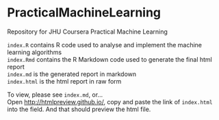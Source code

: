 # PracticalMachineLearning
Repository for JHU Coursera Practical Machine Learning  
  
  
`index.R` contains R code used to analyse and implement the machine learning algorithms  
`index.Rmd` contains the R Markdown code used to generate the final html report  
`index.md` is the generated report in markdown  
`index.html` is the html report in raw form  
  
To view, please see `index.md`, or...  
Open http://htmlpreview.github.io/, copy and paste the link of `index.html` into the field. And that should preview the html file.
